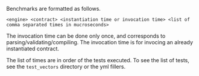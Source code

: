 Benchmarks are formatted as follows.

```
<engine> <contract> <instantiation time or invocation time> <list of comma separated times in mucroseconds>
```

The invocation time can be done only once, and corresponds to parsing/validating/compiling. The invocation time is for invocing an already instantiated contract.

The list of times are in order of the tests executed. To see the list of tests, see the `test_vectors` directory or the yml fillers.
